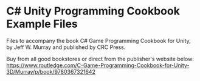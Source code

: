 # C# Unity Programming Cookbook Example Files

Files to accompany the book C# Game Programming Cookbook for Unity, by Jeff W. Murray and published by CRC Press.

Buy from all good bookstores or direct from the publisher's website below:
https://www.routledge.com/C-Game-Programming-Cookbook-for-Unity-3D/Murray/p/book/9780367321642
